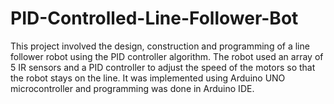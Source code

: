 # PID-Controlled-Line-Follower-Bot
This project involved the design, construction and programming of a line follower robot using the PID controller algorithm. The robot used an array of 5 IR sensors and a PID controller to adjust the speed of the motors so that the robot stays on the line. It was implemented using Arduino UNO microcontroller and programming was done in Arduino IDE.
